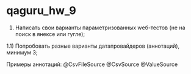 # qaguru_hw_9
1) Написать свои варианты параметризованных wеб-тестов (не на поиск в янексе или гугле);

1.1) Попробовать разные варианты датапровайдеров (аннотаций), минимум 3;

Примеры аннотаций:
@CsvFileSource
@CsvSource
@ValueSource
